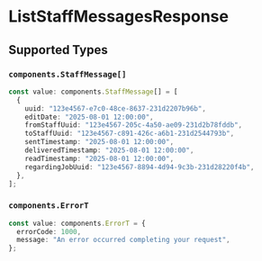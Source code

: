 # ListStaffMessagesResponse


## Supported Types

### `components.StaffMessage[]`

```typescript
const value: components.StaffMessage[] = [
  {
    uuid: "123e4567-e7c0-48ce-8637-231d2207b96b",
    editDate: "2025-08-01 12:00:00",
    fromStaffUuid: "123e4567-205c-4a50-ae09-231d2b78fddb",
    toStaffUuid: "123e4567-c891-426c-a6b1-231d2544793b",
    sentTimestamp: "2025-08-01 12:00:00",
    deliveredTimestamp: "2025-08-01 12:00:00",
    readTimestamp: "2025-08-01 12:00:00",
    regardingJobUuid: "123e4567-8894-4d94-9c3b-231d28220f4b",
  },
];
```

### `components.ErrorT`

```typescript
const value: components.ErrorT = {
  errorCode: 1000,
  message: "An error occurred completing your request",
};
```

